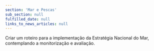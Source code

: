 ```yaml
---
section: 'Mar e Pescas'
sub_section: null
fulfilled_date: null
links_to_news_articles: null
---
```


Criar um roteiro para a implementação da Estratégia Nacional do Mar, contemplando a monitorização e avaliação.
